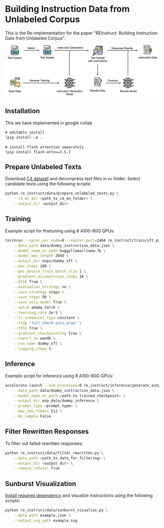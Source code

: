# Building Instruction Data from Unlabeled Corpus

This is the Re-implementation for the paper "REInstruct: Building Instruction Data from Unlabeled Corpus".

![Overview](assets/overview.png)

## Installation

This we have implemented in google collab
```
# editable install
!pip install -e .

# install flash attention separately
!pip install flash-attn==2.5.7
```

## Prepare Unlabeled Texts

Download [C4 dataset](https://huggingface.co/datasets/allenai/c4) and decompress text files in `en` folder. Select candidate texts using the following scripts:

```bash
python re_instruct/data/prepare_unlabeled_texts.py \
    --c4_en_dir <path_to_c4_en_folder> \
    --output_dir <output_dir>
```

## Training

Example script for finetuning using 8 A100-80G GPUs:

```bash
torchrun --nproc_per_node=8 --master_port=2404 re_instruct/train/sft.py \
    --data_path data/dummy_instruction_data.json \
    --model_name_or_path huggyllama/llama-7b \
    --model_max_length 2048 \
    --output_dir exps/dummy_sft \
    --max_steps 100 \
    --per_device_train_batch_size 1 \
    --gradient_accumulation_steps 16 \
    --bf16 True \
    --evaluation_strategy no \
    --save_strategy steps \
    --save_steps 50 \
    --save_only_model True \
    --optim adamw_torch \
    --learning_rate 2e-5 \
    --lr_scheduler_type constant \
    --fsdp "full_shard auto_wrap" \
    --tf32 True \
    --gradient_checkpointing True \
    --report_to wandb \
    --run_name dummy_sft \
    --logging_steps 1
```

## Inference

Example script for inference using 8 A100-80G GPUs:

```bash
accelerate launch --num_processes=8 re_instruct/inference/generate_output.py \
    --data_path data/dummy_instruction_data.json \
    --model_name_or_path <path_to_trained_checkpoint> \
    --output_dir exp_data/dummy_inference \
    --prompt_type <prompt_type> \
    --max_new_tokens 512 \
    --do_sample False
```

## Filter Rewritten Responses

To filter out failed rewritten responses:

```bash
python re_instruct/data/filter_rewritten.py \
    --data_path <path_to_data_for_filtering> \
    --output_dir <output_dir> \
    --remove_refusal True
```

## Sunburst Visualization

[Install required dependency](https://github.com/nikitakit/self-attentive-parser#installation) and visualize instructions using the following scripts:

```bash
python re_instruct/data/sunburst_visualize.py \
    --data_path example.json \
    --output_svg_path example.svg
```
